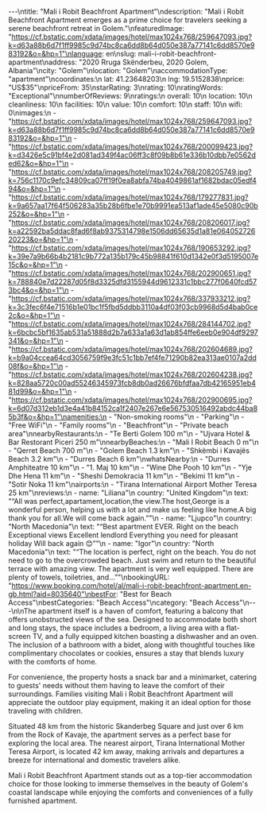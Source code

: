 ---\ntitle: "Mali i Robit Beachfront Apartment"\ndescription: "Mali i Robit Beachfront Apartment emerges as a prime choice for travelers seeking a serene beachfront retreat in Golem."\nfeaturedImage: "https://cf.bstatic.com/xdata/images/hotel/max1024x768/259647093.jpg?k=d63a88b6d7f1ff9985c9d74bc8ca6dd8b64d050e387a77141c6dd8570e983192&o=&hp=1"\nlanguage: en\nslug: mali-i-robit-beachfront-apartment\naddress: "2020 Rruga Skënderbeu, 2020 Golem, Albania"\ncity: "Golem"\nlocation: "Golem"\naccommodationType: "apartment"\ncoordinates:\n  lat: 41.23648203\n  lng: 19.5152838\nprice: "US$35"\npriceFrom: 35\nstarRating: 3\nrating: 10\nratingWords: "Exceptional"\nnumberOfReviews: 9\nratings:\n  overall: 10\n  location: 10\n  cleanliness: 10\n  facilities: 10\n  value: 10\n  comfort: 10\n  staff: 10\n  wifi: 0\nimages:\n  - "https://cf.bstatic.com/xdata/images/hotel/max1024x768/259647093.jpg?k=d63a88b6d7f1ff9985c9d74bc8ca6dd8b64d050e387a77141c6dd8570e983192&o=&hp=1"\n  - "https://cf.bstatic.com/xdata/images/hotel/max1024x768/200099423.jpg?k=d3426e5c91bf4e2d081ad349f4ac06ff3c8f09b8b61e336b10dbb7e0562ded62&o=&hp=1"\n  - "https://cf.bstatic.com/xdata/images/hotel/max1024x768/208205749.jpg?k=756c1170c9efc34809ca07ff19f0ea8abfa74ba4049861af1682bdac05edf494&o=&hp=1"\n  - "https://cf.bstatic.com/xdata/images/hotel/max1024x768/179277831.jpg?k=9a657aa17f64f506283a35b28b6fbe1e70b9991ea513af1ade45e5080c90b252&o=&hp=1"\n  - "https://cf.bstatic.com/xdata/images/hotel/max1024x768/208206017.jpg?k=a22592ba5ddac8fad6f8ab9375314798e1506dd65635d1a81e06405272620223&o=&hp=1"\n  - "https://cf.bstatic.com/xdata/images/hotel/max1024x768/190653292.jpg?k=39e7a9b66b4b2181c9b772a135b179c45b98841f610d1342e0f3d5195007e15c&o=&hp=1"\n  - "https://cf.bstatic.com/xdata/images/hotel/max1024x768/202900651.jpg?k=788840e7d22287d05f8d3325dfd3155944d9612331c1bbc277f0640fcd573bc4&o=&hp=1"\n  - "https://cf.bstatic.com/xdata/images/hotel/max1024x768/337933212.jpg?k=3c3fec6f4e71516b1e01bc1f5fbd5ddbb3110a4df03f03cb9968d5d4bab0ce2c&o=&hp=1"\n  - "https://cf.bstatic.com/xdata/images/hotel/max1024x768/284144702.jpg?k=6bcbc5bf1635ab531a51888d2b7a633a1a63d1ab854ffe6eeb0e904df9297341&o=&hp=1"\n  - "https://cf.bstatic.com/xdata/images/hotel/max1024x768/202604689.jpg?k=b9a04ccea64cd3056759f9e3fc51c1bb7ef4fe71290b82ea313ae0107a2dd08f&o=&hp=1"\n  - "https://cf.bstatic.com/xdata/images/hotel/max1024x768/202604238.jpg?k=828aa5720c00ad55246345973fcb8db0ad26676bfdfaa7db42165951eb481d99&o=&hp=1"\n  - "https://cf.bstatic.com/xdata/images/hotel/max1024x768/202900695.jpg?k=6d07d312eb1d3e4a41b84152ca1f2407e267e6e567530516492abdc44ba85b3f&o=&hp=1"\namenities:\n  - "Non-smoking rooms"\n  - "Parking"\n  - "Free WiFi"\n  - "Family rooms"\n  - "Beachfront"\n  - "Private beach area"\nnearbyRestaurants:\n  - "Te Berti Golem 100 m"\n  - "Ujvara Hotel & Bar Restorant Piceri 250 m"\nnearbyBeaches:\n  - "Mali I Robit Beach 0 m"\n  - "Qerret Beach 700 m"\n  - "Golem Beach 1.3 km"\n  - "Shkëmbi i Kavajës Beach 3.2 km"\n  - "Durres Beach 6 km"\nwhatsNearby:\n  - "Durres Amphiteatre 10 km"\n  - "1. Maj 10 km"\n  - "Wine Dhe Pooh 10 km"\n  - "Yje Dhe Hena 11 km"\n  - "Sheshi Demokracia 11 km"\n  - "Bekimi 11 km"\n  - "Sotir Noka 11 km"\nairports:\n  - "Tirana International Airport Mother Teresa 25 km"\nreviews:\n  - name: "Liliana"\n    country: "United Kingdom"\n    text: "“All was perfect,apartament,location,the view.The host,George is a wonderful person, helping us with a lot and make us feeling like home.A big thank you for all.We will come back again.”"\n  - name: "Ljupco"\n    country: "North Macedonia"\n    text: "“Best apartment EVER.
Right on the beach
Exceptional views
Excellent lendlord
Everything you need for pleasant holiday
Will back again 😊”"\n  - name: "Igor"\n    country: "North Macedonia"\n    text: "“The location is perfect, right on the beach. You do not need to go to the overcrowded beach. Just swim and return to the beautiful terrace with amazing view. The apartment is very well equipped. There are plenty of towels, toiletries, and...”"\nbookingURL: "https://www.booking.com/hotel/al/mali-i-robit-beachfront-apartment.en-gb.html?aid=8035640"\nbestFor: "Best for Beach Access"\nbestCategories: "Beach Access"\ncategory: "Beach Access"\n---\n\nThe apartment itself is a haven of comfort, featuring a balcony that offers unobstructed views of the sea. Designed to accommodate both short and long stays, the space includes a bedroom, a living area with a flat-screen TV, and a fully equipped kitchen boasting a dishwasher and an oven. The inclusion of a bathroom with a bidet, along with thoughtful touches like complimentary chocolates or cookies, ensures a stay that blends luxury with the comforts of home.

For convenience, the property hosts a snack bar and a minimarket, catering to guests' needs without them having to leave the comfort of their surroundings. Families visiting Mali i Robit Beachfront Apartment will appreciate the outdoor play equipment, making it an ideal option for those traveling with children.

Situated 48 km from the historic Skanderbeg Square and just over 6 km from the Rock of Kavaje, the apartment serves as a perfect base for exploring the local area. The nearest airport, Tirana International Mother Teresa Airport, is located 42 km away, making arrivals and departures a breeze for international and domestic travelers alike.

Mali i Robit Beachfront Apartment stands out as a top-tier accommodation choice for those looking to immerse themselves in the beauty of Golem's coastal landscape while enjoying the comforts and conveniences of a fully furnished apartment.